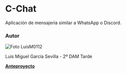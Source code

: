 # C-Chat
Aplicación de mensajería similar a WhatsApp o Discord.
### Autor
![Foto LuisM0112](https://github.com/LuisM0112.png?size=150)

Luis Miguel García Sevilla - 2º DAM Tarde

**[Anteproyecto](https://aromatic-tray-733.notion.site/Anteproyecto-C-Chat-0ca065f5e301446fb2b774a35fcd57ec?pvs=4)**
